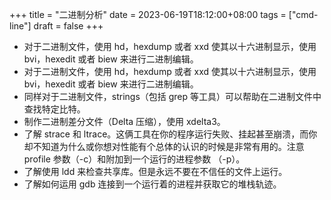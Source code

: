 +++
title = "二进制分析"
date = 2023-06-19T18:12:00+08:00
tags = ["cmd-line"]
draft = false
+++

-   对于二进制文件，使用 hd，hexdump 或者 xxd 使其以十六进制显示，使用 bvi，hexedit 或者 biew 来进行二进制编辑。
-   对于二进制文件，使用 hd，hexdump 或者 xxd 使其以十六进制显示，使用 bvi，hexedit 或者 biew 来进行二进制编辑。
-   同样对于二进制文件，strings（包括 grep 等工具）可以帮助在二进制文件中查找特定比特。
-   制作二进制差分文件（Delta 压缩），使用 xdelta3。
-   了解 strace 和 ltrace。这俩工具在你的程序运行失败、挂起甚至崩溃，而你却不知道为什么或你想对性能有个总体的认识的时候是非常有用的。注意 profile 参数（-c）和附加到一个运行的进程参数 （-p）。
-   了解使用 ldd 来检查共享库。但是永远不要在不信任的文件上运行。
-   了解如何运用 gdb 连接到一个运行着的进程并获取它的堆栈轨迹。
